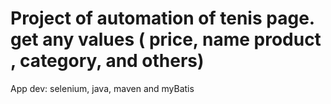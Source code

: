 # Project of automation of tenis page. get any values ( price, name product , category, and others) 
App dev: selenium, java, maven and myBatis 
